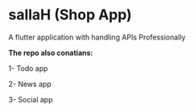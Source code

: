 # sallaH (Shop App)

A flutter application with handling APIs Professionally

**The repo also conatians:**

1- Todo app
 
2- News app
 
3-  Social app



